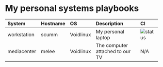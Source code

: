 # My personal systems playbooks

| System | Hostname | OS | Description | CI |
| :--- | :--- | :--- | :--- | :--- |
| workstation | scumm | Voidlinux | My personal laptop | ![status](https://github.com/carlotm/dotfiles/actions/workflows/workstation.yml/badge.svg)
| mediacenter | melee | Voidlinux | The computer attached to our TV | N/A |
